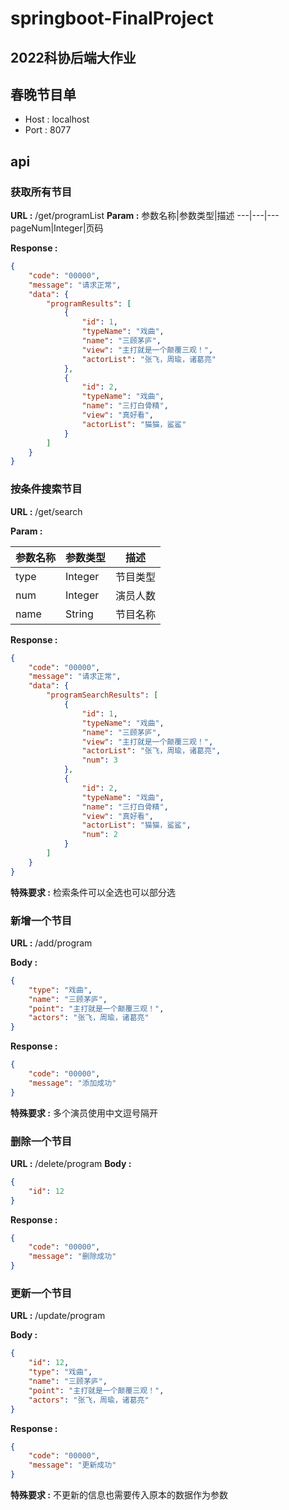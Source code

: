 # springboot-FinalProject
## 2022科协后端大作业
## 春晚节目单
- Host : localhost
- Port : 8077
## **api**
### 获取所有节目
**URL :** /get/programList
**Param :**
参数名称|参数类型|描述
---|---|---
pageNum|Integer|页码

**Response :**

```JSON
{
    "code": "00000",
    "message": "请求正常",
    "data": {
        "programResults": [
            {
                "id": 1,
                "typeName": "戏曲",
                "name": "三顾茅庐",
                "view": "主打就是一个颠覆三观！",
                "actorList": "张飞，周瑜，诸葛亮"
            },
            {
                "id": 2,
                "typeName": "戏曲",
                "name": "三打白骨精",
                "view": "真好看",
                "actorList": "猫猫，鲨鲨"
            }
        ]
    }
}
```
 
### 按条件搜索节目

**URL :** /get/search

**Param :**

**参数名称**|**参数类型**|**描述**
---|---|---
type|Integer|节目类型
num|Integer|演员人数
name|String|节目名称

**Response :**

```JSON
{
    "code": "00000",
    "message": "请求正常",
    "data": {
        "programSearchResults": [
            {
                "id": 1,
                "typeName": "戏曲",
                "name": "三顾茅庐",
                "view": "主打就是一个颠覆三观！",
                "actorList": "张飞，周瑜，诸葛亮",
                "num": 3
            },
            {
                "id": 2,
                "typeName": "戏曲",
                "name": "三打白骨精",
                "view": "真好看",
                "actorList": "猫猫，鲨鲨",
                "num": 2
            }
        ]
    }
}
```

**特殊要求 :** 检索条件可以全选也可以部分选

### 新增一个节目
**URL :** /add/program

**Body :**

```JSON
{
    "type": "戏曲",    
    "name": "三顾茅庐",   
    "point": "主打就是一个颠覆三观！",   
    "actors": "张飞，周瑜，诸葛亮"   
}
```

**Response :**

```JSON
{
    "code": "00000",
    "message": "添加成功"
}
```

**特殊要求 :** 多个演员使用中文逗号隔开

### 删除一个节目
**URL :** /delete/program
**Body :**

```JSON
{
    "id": 12   
}
```

**Response :**

```JSON
{
    "code": "00000",
    "message": "删除成功"
}
```

### 更新一个节目

**URL :** /update/program

**Body :**

```JSON
{
    "id": 12,  
    "type": "戏曲",   
    "name": "三顾茅庐",   
    "point": "主打就是一个颠覆三观！",   
    "actors": "张飞，周瑜，诸葛亮"   
}
```

**Response :**

```JSON
{
    "code": "00000",
    "message": "更新成功"
}
```

**特殊要求 :** 不更新的信息也需要传入原本的数据作为参数

